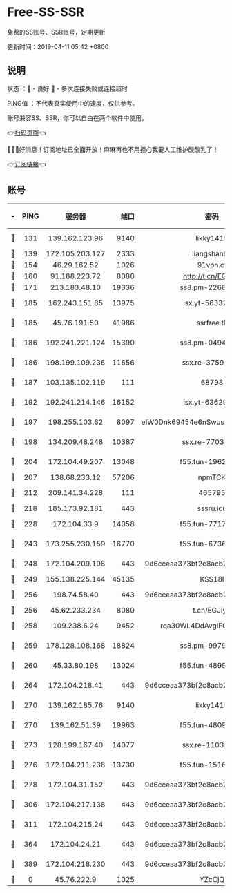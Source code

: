 # Free-SS-SSR

免费的SS账号、SSR账号，定期更新

更新时间：2019-04-11 05:42 +0800

## 说明

状态     ：🙂 - 良好 🙁 - 多次连接失败或连接超时

PING值   ：不代表真实使用中的速度，仅供参考。

账号兼容SS、SSR，你可以自由在两个软件中使用。

👉[扫码页面](https://liesauer.github.io/Free-SS-SSR/)👈

🎉🎉🎉好消息！订阅地址已全面开放！麻麻再也不用担心我要人工维护酸酸乳了！

👉[订阅链接](https://www.liesauer.net/yogurt/subscribe?ACCESS_TOKEN=DAYxR3mMaZAsaqUb)👈

## 账号

|-|PING|服务器|端口|密码|加密方式|区域|
|:----:|:----:|:-----:|-----:|:----:|:----:|:----:|
|🙂|131|139.162.123.96|9140|likky1415|aes-256-cfb|JP|
|🙂|139|172.105.203.127|2333|liangshanbo|chacha20|JP|
|🙂|154|46.29.162.52|1026|91vpn.cf|rc4-md5|RU|
|🙂|160|91.188.223.72|8080|http://t.cn/EGJIyrl|rc4-md5|RU|
|🙂|171|213.183.48.10|19336|ss8.pm-22686447|rc4-md5|RU|
|🙂|185|162.243.151.85|13975|isx.yt-56332103|aes-256-cfb|US|
|🙂|185|45.76.191.50|41986|ssrfree.tk|aes-256-cfb|SG|
|🙂|186|192.241.221.124|15390|ss8.pm-04947608|aes-256-cfb|US|
|🙂|186|198.199.109.236|11656|ssx.re-37591110|aes-256-cfb|US|
|🙂|187|103.135.102.119|111|68798|aes-256-cfb|HK|
|🙂|192|192.241.214.146|16152|isx.yt-63629837|aes-256-cfb|US|
|🙂|197|198.255.103.62|8097|eIW0Dnk69454e6nSwuspv9DmS201tQ0D|aes-256-cfb|US|
|🙂|198|134.209.48.248|10387|ssx.re-77031461|aes-256-cfb|US|
|🙂|204|172.104.49.207|13048|f55.fun-19621316|aes-256-cfb|SG|
|🙂|207|138.68.233.12|57206|npmTCK|rc4-md5|US|
|🙂|212|209.141.34.228|111|465795|aes-256-cfb|US|
|🙂|218|185.173.92.181|443|sssru.icu|rc4-md5|RU|
|🙂|228|172.104.33.9|14058|f55.fun-77177224|aes-256-cfb|SG|
|🙂|243|173.255.230.159|16770|f55.fun-67367687|aes-256-cfb|US|
|🙂|248|172.104.209.198|443|9d6cceaa373bf2c8acb22e60b6a58be6|aes-256-cfb|US|
|🙂|249|155.138.225.144|45135|KSS18l|rc4-md5|US|
|🙂|256|198.74.58.40|443|9d6cceaa373bf2c8acb22e60b6a58be6|aes-256-cfb|US|
|🙂|256|45.62.233.234|8080|t.cn/EGJIyrl|rc4-md5|CA|
|🙂|258|109.238.6.24|9452|rqa30WL4DdAvgIFG6Fs3znzTa|aes-256-cfb|FR|
|🙂|259|178.128.108.168|18824|ss8.pm-99790285|aes-256-cfb|SG|
|🙂|260|45.33.80.198|13024|f55.fun-48999874|aes-256-cfb|US|
|🙂|264|172.104.218.41|443|9d6cceaa373bf2c8acb22e60b6a58be6|aes-256-cfb|US|
|🙂|270|139.162.185.76|9140|likky1415|aes-256-cfb|DE|
|🙂|270|139.162.51.39|19963|f55.fun-48093966|aes-256-cfb|SG|
|🙂|273|128.199.167.40|14077|ssx.re-11035717|aes-256-cfb|SG|
|🙂|276|172.104.211.238|13730|f55.fun-15169822|aes-256-cfb|US|
|🙂|278|172.104.31.152|443|9d6cceaa373bf2c8acb22e60b6a58be6|aes-256-cfb|US|
|🙂|306|172.104.217.138|443|9d6cceaa373bf2c8acb22e60b6a58be6|aes-256-cfb|US|
|🙂|311|172.104.215.24|443|9d6cceaa373bf2c8acb22e60b6a58be6|aes-256-cfb|US|
|🙂|364|172.104.24.21|443|9d6cceaa373bf2c8acb22e60b6a58be6|aes-256-cfb|US|
|🙂|389|172.104.218.230|443|9d6cceaa373bf2c8acb22e60b6a58be6|aes-256-cfb|US|
|🙁|0|45.76.222.9|1025|YZcCjQ|rc4-md5|JP|
